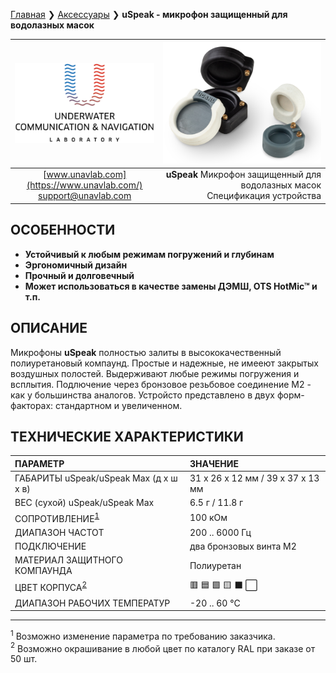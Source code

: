 [Главная](/README_RU) ❯ [Аксессуары](/accessories_ru) ❯ **uSpeak - микрофон защищенный для водолазных масок**

<div style="page-break-after: always;"></div>

| ![logo](/documentation/sm_logo.png) | ![logo](/documentation/uspeak.png) |
| :---: | ---: |
| [www.unavlab.com](https://www.unavlab.com/) <br/> [support@unavlab.com](mailto:support@unavlab.com) | **uSpeak** Микрофон защищенный для водолазных масок <br/> Спецификация устройства |

## ОСОБЕННОСТИ

* **Устойчивый к любым режимам погружений и глубинам**
* **Эргономичный дизайн**
* **Прочный и долговечный**
* **Может использоваться в качестве замены ДЭМШ, OTS HotMic™ и т.п.**

## ОПИСАНИЕ

Микрофоны **uSpeak** полностью залиты в высококачественный полиуретановый компаунд. Простые и надежные, не имееют закрытых воздушных полостей. Выдерживают любые режимы погружения и всплытия.
Подлючение через бронзовое резьбовое соединение М2 - как у большинства аналогов. 
Устройсто представлено в двух форм-факторах: стандартном и увеличенном.
  
<div style="page-break-after: always;"></div>

## ТЕХНИЧЕСКИЕ ХАРАКТЕРИСТИКИ

| ПАРАМЕТР | ЗНАЧЕНИЕ |
| :--- | :--- |
| ГАБАРИТЫ uSpeak/uSpeak Max (д х ш х в) | 31 х 26 х 12 мм / 39 х 37 х 13 мм |
| ВЕС (сухой) uSpeak/uSpeak Max | 6.5 г / 11.8 г |
| СОПРОТИВЛЕНИЕ<sup>[1](#fn1)</sup> | 100 кОм |
| ДИАПАЗОН ЧАСТОТ | 200 .. 6000 Гц |
| ПОДКЛЮЧЕНИЕ | два бронзовых винта М2 |
| МАТЕРИАЛ ЗАЩИТНОГО КОМПАУНДА | Полиуретан |
| ЦВЕТ КОРПУСА<sup>[2](#fn2)</sup> | 🟥 🟦 🟩 🟨 ⬛ ⬜ |
| ДИАПАЗОН РАБОЧИХ ТЕМПЕРАТУР | -20 .. 60 °С |


________________  

<a name="fn1"><sup>1</sup></a> Возможно изменение параметра по требованию заказчика.  
<a name="fn2"><sup>2</sup></a> Возможно окрашивание в любой цвет по каталогу RAL при заказе от 50 шт.  

<div style="page-break-after: always;"></div>

